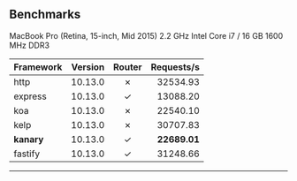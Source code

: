 ## Benchmarks

MacBook Pro (Retina, 15-inch, Mid 2015) 2.2 GHz Intel Core i7 / 16 GB 1600 MHz DDR3

| Framework | Version | Router | Requests\/s
| :---      | --:     | :-:    | --:        |
| http      | 10.13.0 | ✗      | 32534.93   |
| express   | 10.13.0 | ✓      | 13088.20   |
| koa       | 10.13.0 | ✗      | 22540.10   |
| kelp      | 10.13.0 | ✗      | 30707.83   |
|**kanary** | 10.13.0 | ✓      |**22689.01**|
| fastify   | 10.13.0 | ✓      | 31248.66   |

---